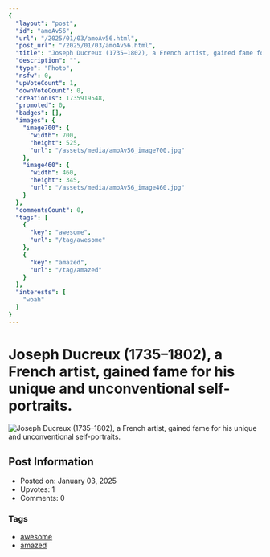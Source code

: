 ```yaml
---
{
  "layout": "post",
  "id": "amoAv56",
  "url": "/2025/01/03/amoAv56.html",
  "post_url": "/2025/01/03/amoAv56.html",
  "title": "Joseph Ducreux (1735–1802), a French artist, gained fame for his unique and unconventional self-portraits.",
  "description": "",
  "type": "Photo",
  "nsfw": 0,
  "upVoteCount": 1,
  "downVoteCount": 0,
  "creationTs": 1735919548,
  "promoted": 0,
  "badges": [],
  "images": {
    "image700": {
      "width": 700,
      "height": 525,
      "url": "/assets/media/amoAv56_image700.jpg"
    },
    "image460": {
      "width": 460,
      "height": 345,
      "url": "/assets/media/amoAv56_image460.jpg"
    }
  },
  "commentsCount": 0,
  "tags": [
    {
      "key": "awesome",
      "url": "/tag/awesome"
    },
    {
      "key": "amazed",
      "url": "/tag/amazed"
    }
  ],
  "interests": [
    "woah"
  ]
}
---
```


# Joseph Ducreux (1735–1802), a French artist, gained fame for his unique and unconventional self-portraits.

![Joseph Ducreux (1735–1802), a French artist, gained fame for his unique and unconventional self-portraits.](/assets/media/amoAv56_image700.jpg)

## Post Information

- Posted on: January 03, 2025
- Upvotes: 1
- Comments: 0

### Tags

- [awesome](/tag/awesome)
- [amazed](/tag/amazed)
